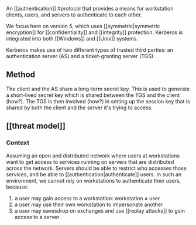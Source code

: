 An [[authentication]] #protocol that provides a means for workstation clients, users, and servers to authenticate to each other. 

We focus here on version 5, which uses [[symmetric|symmetric encryption]] for [[confidentiality]] and [[integrity]] protection. Kerberos is integrated into both [[Windows]] and [[Unix]] systems. 

Kerberos makes use of two different types of trusted third parties: an authentication server (AS) and a ticket-granting server (TGS). 

## Method
The client and the AS share a long-term secret key. This is used to generate a short-lived secret key which is shared between the TGS and the client (how?). The TGS is then involved (how?) in setting up the session key that is shared by both the client and the server it's trying to access. 

## [[threat model]]
### Context
Assuming an open and distributed network where users at workstations want to get access  to services running on servers that are distributed across the network. Servers should be able to restrict who accesses those services, and be able to [[authentication|authenticate]] users. In such an environment, we cannot rely on workstations to authenticate their users, because:
1. a user may gain access to a workstation: workstation ≠ user
2. a user may use their own workstation to impersonate another
3. a user may eavesdrop on exchanges and use [[replay attacks]] to gain access to a server